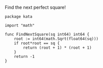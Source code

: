 Find the next perfect square!

    package kata
    
    import "math"
    
    func FindNextSquare(sq int64) int64 {
        root := int64(math.Sqrt(float64(sq)))
        if root*root == sq {
            return (root + 1) * (root + 1)
        }
        return -1
    }
